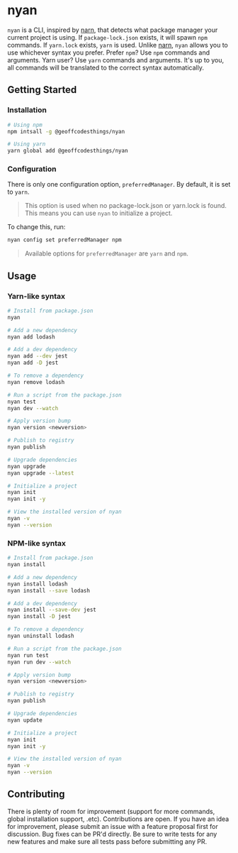 # nyan

`nyan` is a CLI, inspired by [narn](https://github.com/joeldenning/narn), that detects what package manager your current project is using. If `package-lock.json` exists, it will spawn `npm` commands. If `yarn.lock` exists, `yarn` is used. Unlike [narn](https://github.com/joeldenning/narn), `nyan` allows you to use whichever syntax you prefer. Prefer `npm`? Use `npm` commands and arguments. Yarn user? Use `yarn` commands and arguments. It's up to you, all commands will be translated to the correct syntax automatically.

## Getting Started

### Installation

```sh
# Using npm
npm intsall -g @geoffcodesthings/nyan

# Using yarn
yarn global add @geoffcodesthings/nyan
```

### Configuration

There is only one configuration option, `preferredManager`. By default, it is set to `yarn`.

> This option is used when no package-lock.json or yarn.lock is found. This means you can use `nyan` to initialize a project.

To change this, run:

```sh
nyan config set preferredManager npm
```

> Available options for `preferredManager` are `yarn` and `npm`.

## Usage

### Yarn-like syntax

```sh
# Install from package.json
nyan

# Add a new dependency
nyan add lodash

# Add a dev dependency
nyan add --dev jest
nyan add -D jest

# To remove a dependency
nyan remove lodash

# Run a script from the package.json
nyan test
nyan dev --watch

# Apply version bump
nyan version <newversion>

# Publish to registry
nyan publish

# Upgrade dependencies
nyan upgrade
nyan upgrade --latest

# Initialize a project
nyan init
nyan init -y

# View the installed version of nyan
nyan -v
nyan --version
```

### NPM-like syntax

```sh
# Install from package.json
nyan install

# Add a new dependency
nyan install lodash
nyan install --save lodash

# Add a dev dependency
nyan install --save-dev jest
nyan install -D jest

# To remove a dependency
nyan uninstall lodash

# Run a script from the package.json
nyan run test
nyan run dev --watch

# Apply version bump
nyan version <newversion>

# Publish to registry
nyan publish

# Upgrade dependencies
nyan update

# Initialize a project
nyan init
nyan init -y

# View the installed version of nyan
nyan -v
nyan --version
```

## Contributing

There is plenty of room for improvement (support for more commands, global installation support, .etc). Contributions are open. If you have an idea for improvement, please submit an issue with a feature proposal first for discussion. Bug fixes can be PR'd directly. Be sure to write tests for any new features and make sure all tests pass before submitting any PR.
